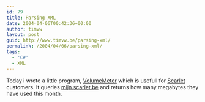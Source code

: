 ```yaml
---
id: 79
title: Parsing XML
date: 2004-04-06T00:42:36+00:00
author: timvw
layout: post
guid: http://www.timvw.be/parsing-xml/
permalink: /2004/04/06/parsing-xml/
tags:
  - 'C#'
  - XML
---
```

Today i wrote a little program, [VolumeMeter](http://www.timvw.be/wp-content/code/csharp/VolumeMeter.txt) which is usefull for [Scarlet](http://www.scarlet.be) customers. It queries [mijn.scarlet.be](http://mijn.scarlet.be) and returns how many megabytes they have used this month.
